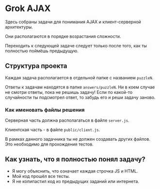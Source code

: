# Grok AJAX

Здесь собраны задачи для понимания AJAX и клиент-серверной архитектуры.

Они располагаются в порядке возрастания сложности.

Переходить к следующей задаче следует только после того, как ты
полностью поймёшь предыдущую.

## Структура проекта

Каждая задача располагается в отдельной папке с названием `puzzleN`.

Ответы к задачам находятся в папке `answers/puzzleN`. Ни в коем случае 
не смотри ответы, пока не решишь задачу! Если по какой-то случайности ты 
подсмотрел ответ, то забудь его и реши задачу заново.

### Как именовать файлы решения

Серверная часть должна располагаться в файле `server.js`.

Клиентская часть - в файле `public/client.js`.

В рамках данного задачника ты не должен создавать других файлов.
Это необходимо для прохождения тестов.

## Как узнать, что я полностью понял задачу?

* Я могу объяснить, что означает каждая строчка JS и HTML.
* Мой код прошёл все тесты.
* Я не копипастил код из предыдущих заданий или интернета.


